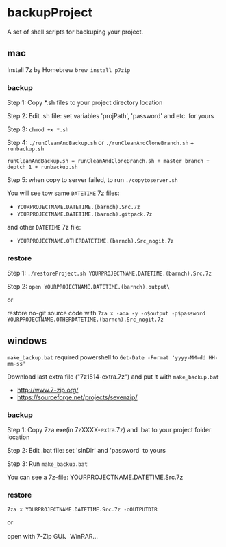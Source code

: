 # backupProject

A set of shell scripts for backuping your project.

## mac

Install 7z by Homebrew
`brew install p7zip`

### backup

Step 1: Copy *.sh files to your project directory location

Step 2: Edit .sh file: set variables 'projPath', 'password' and etc. for yours

Step 3: `chmod +x *.sh`

Step 4: `./runCleanAndBackup.sh` or `./runCleanAndCloneBranch.sh` + `runbackup.sh`
```
runCleanAndBackup.sh = runCleanAndCloneBranch.sh + master branch + deptch 1 + runbackup.sh
```

Step 5: when copy to server failed, to run `./copytoserver.sh`

You will see tow same `DATETIME` 7z files: 
* `YOURPROJECTNAME.DATETIME.(barnch).Src.7z`
* `YOURPROJECTNAME.DATETIME.(barnch).gitpack.7z`

and other `DATETIME` 7z file:
* `YOURPROJECTNAME.OTHERDATETIME.(barnch).Src_nogit.7z`

### restore

Step 1: `./restoreProject.sh YOURPROJECTNAME.DATETIME.(barnch).Src.7z`

Step 2: `open YOURPROJECTNAME.DATETIME.(barnch).output\`

or

restore no-git source code with `7za x -aoa -y -o$output -p$password YOURPROJECTNAME.OTHERDATETIME.(barnch).Src_nogit.7z`

## windows

`make_backup.bat` required powershell to `Get-Date -Format 'yyyy-MM-dd HH-mm-ss'`

Download last extra file ("7z1514-extra.7z") and put it with `make_backup.bat`
* http://www.7-zip.org/
* https://sourceforge.net/projects/sevenzip/


### backup

Step 1: Copy 7za.exe(in 7zXXXX-extra.7z) and .bat to your project folder location

Step 2: Edit .bat file: set 'slnDir' and 'password' to yours

Step 3: Run `make_backup.bat`

You can see a 7z-file: YOURPROJECTNAME.DATETIME.Src.7z


### restore

`7za x YOURPROJECTNAME.DATETIME.Src.7z -oOUTPUTDIR`

or

open with 7-Zip GUI、WinRAR...
